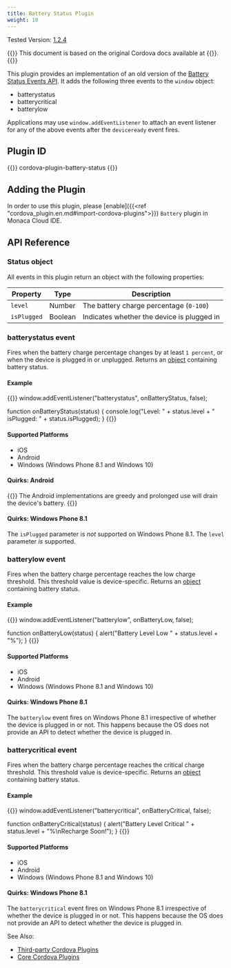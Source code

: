 ```yaml
---
title: Battery Status Plugin
weight: 10
---
```


Tested Version: [1.2.4](https://github.com/apache/cordova-plugin-battery-status/releases/tag/1.2.4)

{{<note>}}
    This document is based on the original Cordova docs available at {{<link title="Cordova Docs" href="https://github.com/apache/cordova-plugin-battery-status">}}.
{{</note>}}

This plugin provides an implementation of an old version of the [Battery Status Events API](http://www.w3.org/TR/2011/WD-battery-status-20110915/). It adds the
following three events to the `window` object:

-   batterystatus
-   batterycritical
-   batterylow

Applications may use `window.addEventListener` to attach an event
listener for any of the above events after the `deviceready` event
fires.

Plugin ID
---------

{{<highlight javascript>}}
cordova-plugin-battery-status
{{</highlight>}}

Adding the Plugin
---------------------------

In order to use this plugin, please [enable]({{<ref "cordova_plugin.en.md#import-cordova-plugins">}}) `Battery` plugin in Monaca Cloud IDE.

API Reference
-------------

### Status object

All events in this plugin return an object with the following
properties:

Property | Type | Description
-----|------|-------------
`level` | Number | The battery charge percentage (`0-100`)
`isPlugged` | Boolean | Indicates whether the device is plugged in

### batterystatus event

Fires when the battery charge percentage changes by at least `1 percent`,
or when the device is plugged in or unplugged. Returns an
[object](#status-object) containing battery status.

#### Example

{{<highlight javascript>}}
window.addEventListener("batterystatus", onBatteryStatus, false);

function onBatteryStatus(status) {
    console.log("Level: " + status.level + " isPlugged: " + status.isPlugged);
}
{{</highlight>}}

#### Supported Platforms

-   iOS
-   Android
-   Windows (Windows Phone 8.1 and Windows 10)

#### Quirks: Android

{{<warning>}}
The Android implementations are greedy and prolonged use will drain the
device's battery.
{{</warning>}}

#### Quirks: Windows Phone 8.1

The `isPlugged` parameter is *not* supported on Windows Phone 8.1. The
`level` parameter *is* supported.

### batterylow event

Fires when the battery charge percentage reaches the low charge
threshold. This threshold value is device-specific. Returns an
[object](#status-object) containing battery status.

#### Example

{{<highlight javascript>}}
window.addEventListener("batterylow", onBatteryLow, false);

function onBatteryLow(status) {
    alert("Battery Level Low " + status.level + "%");
}
{{</highlight>}}

#### Supported Platforms

-   iOS
-   Android
-   Windows (Windows Phone 8.1 and Windows 10)

#### Quirks: Windows Phone 8.1

The `batterylow` event fires on Windows Phone 8.1 irrespective of
whether the device is plugged in or not. This happens because the OS
does not provide an API to detect whether the device is plugged in.

### batterycritical event

Fires when the battery charge percentage reaches the critical charge
threshold. This threshold value is device-specific. Returns an
[object](#status-object) containing battery status.

#### Example

{{<highlight javascript>}}
window.addEventListener("batterycritical", onBatteryCritical, false);

function onBatteryCritical(status) {
    alert("Battery Level Critical " + status.level + "%\nRecharge Soon!");
}
{{</highlight>}}

#### Supported Platforms

-   iOS
-   Android
-   Windows (Windows Phone 8.1 and Windows 10)

#### Quirks: Windows Phone 8.1

The `batterycritical` event fires on Windows Phone 8.1 irrespective of
whether the device is plugged in or not. This happens because the OS
does not provide an API to detect whether the device is plugged in.

See Also:

- [Third-party Cordova Plugins](../../third_party_phonegap)
- [Core Cordova Plugins](../../cordova_6.5)
